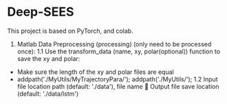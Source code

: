 # Deep-SEES
This project is based on PyTorch, and colab.
1. Matlab Data Preprocessing (processing) (only need to be processed once):
1.1 Use the transform_data (name, xy, polar(optional)) function to save the xy and polar:
- Make sure the length of the xy and polar files are equal
- addpath('./MyUtils/MyTrajectoryPara/'); addpath('./MyUtils/');
1.2 Input file location path (default: './data'), file name
 Output file save location (default: './data/lstm') 
